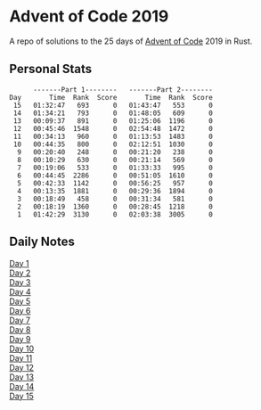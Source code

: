 # Advent of Code 2019

A repo of solutions to the 25 days of [Advent of Code](https://adventofcode.com) 2019 in Rust.

## Personal Stats

```text
      -------Part 1--------   -------Part 2--------
Day       Time  Rank  Score       Time  Rank  Score
 15   01:32:47   693      0   01:43:47   553      0
 14   01:34:21   793      0   01:48:05   609      0
 13   00:09:37   891      0   01:25:06  1196      0
 12   00:45:46  1548      0   02:54:48  1472      0
 11   00:34:13   960      0   01:13:53  1483      0
 10   00:44:35   800      0   02:12:51  1030      0
  9   00:20:40   248      0   00:21:20   238      0
  8   00:10:29   630      0   00:21:14   569      0
  7   00:19:06   533      0   01:33:33   995      0
  6   00:44:45  2286      0   00:51:05  1610      0
  5   00:42:33  1142      0   00:56:25   957      0
  4   00:13:35  1881      0   00:29:36  1894      0
  3   00:18:49   458      0   00:31:34   581      0
  2   00:18:19  1360      0   00:28:45  1218      0
  1   01:42:29  3130      0   02:03:38  3005      0
```

## Daily Notes

[Day 1](notes/day01.md)  
[Day 2](notes/day02.md)  
[Day 3](notes/day03.md)  
[Day 4](notes/day04.md)  
[Day 5](notes/day05.md)  
[Day 6](notes/day06.md)  
[Day 7](notes/day07.md)  
[Day 8](notes/day08.md)  
[Day 9](notes/day09.md)  
[Day 10](notes/day10.md)  
[Day 11](notes/day11.md)  
[Day 12](notes/day12.md)  
[Day 13](notes/day13.md)  
[Day 14](notes/day14.md)  
[Day 15](notes/day15.md)  
<!--
[Day 16](notes/day16.md)  
[Day 17](notes/day17.md)  
[Day 18](notes/day18.md)  
[Day 19](notes/day19.md)  
[Day 20](notes/day20.md)  
[Day 21](notes/day21.md)  
[Day 22](notes/day22.md)  
[Day 23](notes/day23.md)  
[Day 24](notes/day24.md)  
[Day 25](notes/day25.md)
-->
